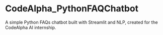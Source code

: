 # CodeAlpha_PythonFAQChatbot
A simple Python FAQs chatbot built with Streamlit and NLP, created for the CodeAlpha AI internship.
